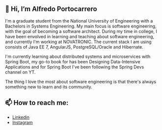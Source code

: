 ## 👋 Hi, I’m Alfredo Portocarrero

I'm a graduate student from the National University of Engineering with a Bachelors in Systems Engineering.
My main focus is software engineering, with the goal of becoming a software architect. During my time in college, I have been envolved in learning and teaching about software engineering, and currently I'm working at NOVATRONIC. The current stack I am using consists of Java EE 7, AngularJS, PostgreSQL/Oracle and Hibernate.
  
I'm currently learning about distributed systems and microservices with Spring Boot, my go-to book for has been Designing Data-Intensive Applications and for Spring Boot I've been following the Spring Devs channel on YT.
  
The thing I love the most about software engineering is that there's always something new to learn and its community.

## 📫 How to reach me: 

- [Linkedin](linkedin.com/in/alfredo-portocarrero) 
- [Instagram](instagram.com/alfredoporto.4)

<!---
alfredoporto/alfredoporto is a ✨ special ✨ repository because its `README.md` (this file) appears on your GitHub profile.
You can click the Preview link to take a look at your changes.
--->

